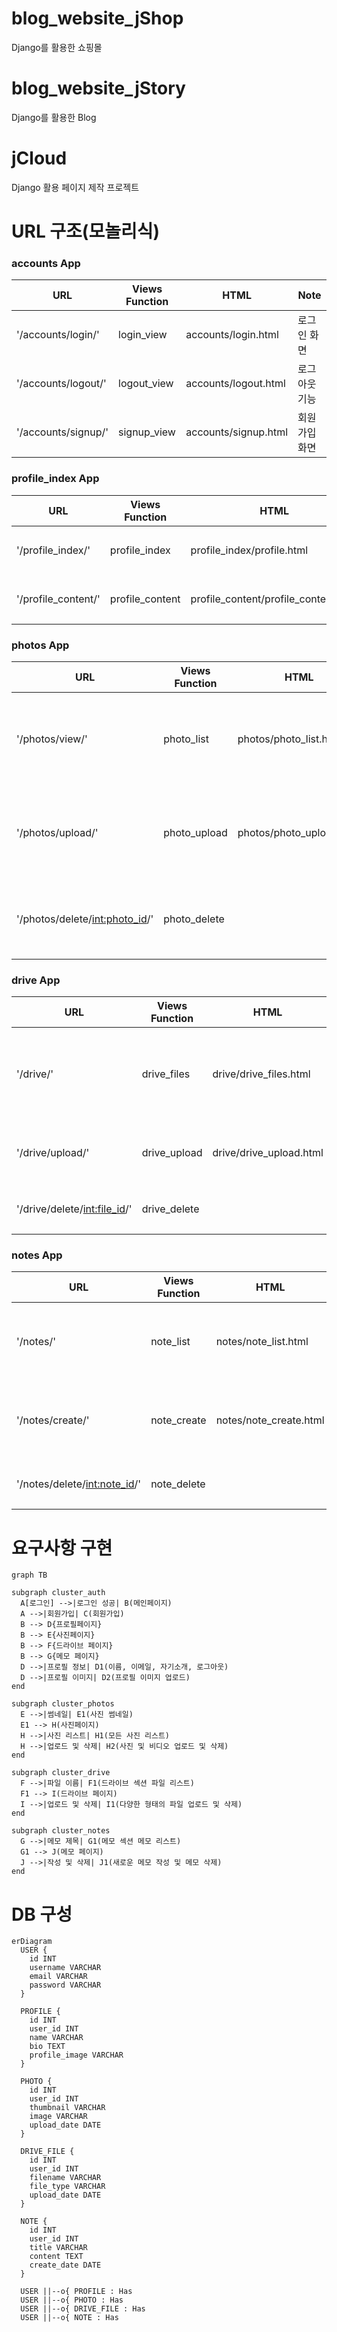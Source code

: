 # blog_website_jShop
Django를 활용한 쇼핑몰

# blog_website_jStory
Django를 활용한 Blog

# jCloud

Django 활용 페이지 제작 프로젝트

# URL 구조(모놀리식)

### accounts App

| URL                                   | Views Function         |    HTML                         | Note                           |
|---------------------------------------|------------------------|----------------------------------------|--------------------------------|
| '/accounts/login/'                    | login_view             | accounts/login.html                   | 로그인 화면                   |
| '/accounts/logout/'                   | logout_view            |      accounts/logout.html                               | 로그아웃 기능                 |
| '/accounts/signup/'                   | signup_view            | accounts/signup.html                  | 회원가입 화면               |

### profile_index App

| URL                                   | Views Function         | HTML                         | Note                           |
|---------------------------------------|------------------------|----------------------------------------|--------------------------------|
| '/profile_index/'                           | profile_index                | profile_index/profile.html                  | 프로필 화면                   |
| '/profile_content/'                           | profile_content                | profile_content/profile_content.html                  | 프로필 화면                   |

### photos App

| URL                                   | Views Function         | HTML                        | Note                           |
|---------------------------------------|------------------------|----------------------------------------|--------------------------------|
| '/photos/view/'                       | photo_list             | photos/photo_list.html                | 모든 사진 및 비디오 리스트    |
| '/photos/upload/'                     | photo_upload           | photos/photo_upload.html              | 사진 및 비디오 업로드 화면   |
| '/photos/delete/<int:photo_id>/'      | photo_delete           |                                     | 사진 및 비디오 삭제 기능     |

### drive App

| URL                                   | Views Function         | HTML                        | Note                           |
|---------------------------------------|------------------------|----------------------------------------|--------------------------------|
| '/drive/'                             | drive_files            | drive/drive_files.html                 | 드라이브 섹션 파일 리스트      |
| '/drive/upload/'                      | drive_upload           | drive/drive_upload.html                | 파일 업로드 화면             |
| '/drive/delete/<int:file_id>/'        | drive_delete           |                                     | 파일 삭제 기능               |

### notes App

| URL                                   | Views Function         | HTML                        | Note                           |
|---------------------------------------|------------------------|----------------------------------------|--------------------------------|
| '/notes/'                             | note_list              | notes/note_list.html                   | 메모 섹션 메모 리스트        |
| '/notes/create/'                      | note_create            | notes/note_create.html                 | 새로운 메모 작성 화면       |
| '/notes/delete/<int:note_id>/'        | note_delete            |                                     | 메모 삭제 기능               |




# 요구사항 구현

```mermaid
graph TB

subgraph cluster_auth
  A[로그인] -->|로그인 성공| B(메인페이지)
  A -->|회원가입| C(회원가입)
  B --> D{프로필페이지}
  B --> E{사진페이지}
  B --> F{드라이브 페이지}
  B --> G{메모 페이지}
  D -->|프로필 정보| D1(이름, 이메일, 자기소개, 로그아웃)
  D -->|프로필 이미지| D2(프로필 이미지 업로드)
end

subgraph cluster_photos
  E -->|썸네일| E1(사진 썸네일)
  E1 --> H(사진페이지)
  H -->|사진 리스트| H1(모든 사진 리스트)
  H -->|업로드 및 삭제| H2(사진 및 비디오 업로드 및 삭제)
end

subgraph cluster_drive
  F -->|파일 이름| F1(드라이브 섹션 파일 리스트)
  F1 --> I(드라이브 페이지)
  I -->|업로드 및 삭제| I1(다양한 형태의 파일 업로드 및 삭제)
end

subgraph cluster_notes
  G -->|메모 제목| G1(메모 섹션 메모 리스트)
  G1 --> J(메모 페이지)
  J -->|작성 및 삭제| J1(새로운 메모 작성 및 메모 삭제)
end

```

# DB 구성

```mermaid
erDiagram
  USER {
    id INT
    username VARCHAR
    email VARCHAR
    password VARCHAR
  }

  PROFILE {
    id INT
    user_id INT
    name VARCHAR
    bio TEXT
    profile_image VARCHAR
  }

  PHOTO {
    id INT
    user_id INT
    thumbnail VARCHAR
    image VARCHAR
    upload_date DATE
  }

  DRIVE_FILE {
    id INT
    user_id INT
    filename VARCHAR
    file_type VARCHAR
    upload_date DATE
  }

  NOTE {
    id INT
    user_id INT
    title VARCHAR
    content TEXT
    create_date DATE
  }

  USER ||--o{ PROFILE : Has
  USER ||--o{ PHOTO : Has
  USER ||--o{ DRIVE_FILE : Has
  USER ||--o{ NOTE : Has

```
